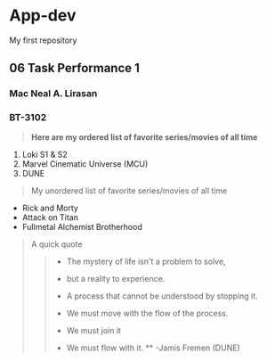 # App-dev
My first repository

## 06 Task Performance 1

### Mac Neal A. Lirasan
### BT-3102

> **Here are my ordered list of favorite series/movies of all time**
> 
1. Loki S1 & S2
2. Marvel Cinematic Universe (MCU)
3. DUNE

> My unordered list of favorite series/movies of all time
> 
- Rick and Morty
- Attack on Titan
- Fullmetal Alchemist Brotherhood

> A quick quote
>> * The mystery of life isn't a problem to solve,
>> * but a reality to experience.
>>
>> * A process that cannot be understood by stopping it.
>> * We must move with the flow of the process.
>> * We must join it
>> * We must flow with it.
>>   ** -Jamis Fremen (DUNE)
